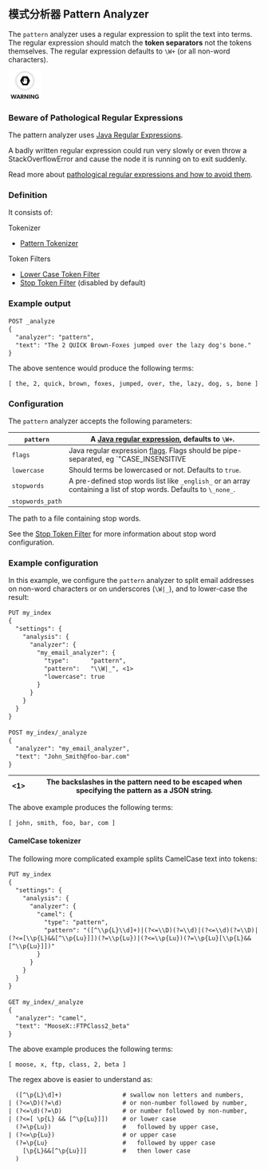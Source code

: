 ## 模式分析器 Pattern Analyzer

The `pattern` analyzer uses a regular expression to split the text into terms. The regular expression should match the **token separators** not the tokens themselves. The regular expression defaults to `\W+` (or all non-word characters).

![Warning](/images/icons/warning.png)

### Beware of Pathological Regular Expressions

The pattern analyzer uses [Java Regular Expressions](http://docs.oracle.com/javase/8/docs/api/java/util/regex/Pattern.html).

A badly written regular expression could run very slowly or even throw a StackOverflowError and cause the node it is running on to exit suddenly.

Read more about [pathological regular expressions and how to avoid them](http://www.regular-expressions.info/catastrophic.html).

### Definition

It consists of:

Tokenizer 
    

  * [Pattern Tokenizer](analysis-pattern-tokenizer.html)



Token Filters 
    

  * [Lower Case Token Filter](analysis-lowercase-tokenfilter.html)
  * [Stop Token Filter](analysis-stop-tokenfilter.html) (disabled by default) 



### Example output
    
    
    POST _analyze
    {
      "analyzer": "pattern",
      "text": "The 2 QUICK Brown-Foxes jumped over the lazy dog's bone."
    }

The above sentence would produce the following terms:
    
    
    [ the, 2, quick, brown, foxes, jumped, over, the, lazy, dog, s, bone ]

### Configuration

The `pattern` analyzer accepts the following parameters:

`pattern`| A [Java regular expression](http://docs.oracle.com/javase/8/docs/api/java/util/regex/Pattern.html), defaults to `\W+`.     
---|---    
`flags`| Java regular expression [flags](http://docs.oracle.com/javase/8/docs/api/java/util/regex/Pattern.html#field.summary). Flags should be pipe-separated, eg `"CASE_INSENSITIVE|COMMENTS"`.     
`lowercase`| Should terms be lowercased or not. Defaults to `true`.     
`stopwords`| A pre-defined stop words list like `_english_` or an array containing a list of stop words. Defaults to `\_none_`.     
`stopwords_path`| 

The path to a file containing stop words.   
  
See the [Stop Token Filter](analysis-stop-tokenfilter.html) for more information about stop word configuration.

### Example configuration

In this example, we configure the `pattern` analyzer to split email addresses on non-word characters or on underscores (`\W|_`), and to lower-case the result:
    
    
    PUT my_index
    {
      "settings": {
        "analysis": {
          "analyzer": {
            "my_email_analyzer": {
              "type":      "pattern",
              "pattern":   "\\W|_", <1>
              "lowercase": true
            }
          }
        }
      }
    }
    
    POST my_index/_analyze
    {
      "analyzer": "my_email_analyzer",
      "text": "John_Smith@foo-bar.com"
    }
<1>| The backslashes in the pattern need to be escaped when specifying the pattern as a JSON string.     
---|---    
The above example produces the following terms:
    
    
    [ john, smith, foo, bar, com ]

#### CamelCase tokenizer

The following more complicated example splits CamelCase text into tokens:
    
    
    PUT my_index
    {
      "settings": {
        "analysis": {
          "analyzer": {
            "camel": {
              "type": "pattern",
              "pattern": "([^\\p{L}\\d]+)|(?<=\\D)(?=\\d)|(?<=\\d)(?=\\D)|(?<=[\\p{L}&&[^\\p{Lu}]])(?=\\p{Lu})|(?<=\\p{Lu})(?=\\p{Lu}[\\p{L}&&[^\\p{Lu}]])"
            }
          }
        }
      }
    }
    
    GET my_index/_analyze
    {
      "analyzer": "camel",
      "text": "MooseX::FTPClass2_beta"
    }

The above example produces the following terms:
    
    
    [ moose, x, ftp, class, 2, beta ]

The regex above is easier to understand as:
    
    
      ([^\p{L}\d]+)                 # swallow non letters and numbers,
    | (?<=\D)(?=\d)                 # or non-number followed by number,
    | (?<=\d)(?=\D)                 # or number followed by non-number,
    | (?<=[ \p{L} && [^\p{Lu}]])    # or lower case
      (?=\p{Lu})                    #   followed by upper case,
    | (?<=\p{Lu})                   # or upper case
      (?=\p{Lu}                     #   followed by upper case
        [\p{L}&&[^\p{Lu}]]          #   then lower case
      )
